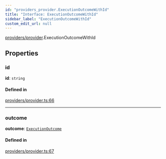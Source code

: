 ```yaml
---
id: "providers_provider.ExecutionOutcomeWithId"
title: "Interface: ExecutionOutcomeWithId"
sidebar_label: "ExecutionOutcomeWithId"
custom_edit_url: null
---
```


[providers/provider](../modules/providers_provider.md).ExecutionOutcomeWithId

## Properties

### id

 **id**: `string`

#### Defined in

[providers/provider.ts:66](https://github.com/maxhr/near--near-api-js/blob/81563440/packages/near-api-js/src/providers/provider.ts#L66)

___

### outcome

 **outcome**: [`ExecutionOutcome`](providers_provider.ExecutionOutcome.md)

#### Defined in

[providers/provider.ts:67](https://github.com/maxhr/near--near-api-js/blob/81563440/packages/near-api-js/src/providers/provider.ts#L67)
